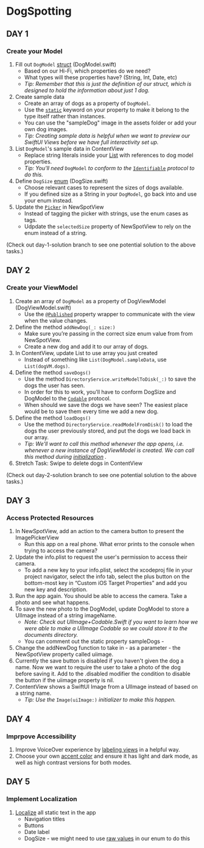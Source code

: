 # DogSpotting

## DAY 1
### Create your Model

1. Fill out `DogModel` [struct](https://www.hackingwithswift.com/read/0/15/structs) (DogModel.swift)
    * Based on our Hi-Fi, which properties do we need?
    * What types will these properties have? (String, Int, Date, etc)
    * _Tip: Remember that this is just the definition of our struct, which is designed to hold the information about just 1 dog._
2. Create sample data
    * Create an array of dogs as a property of `DogModel`.
    * Use the [`static`](https://www.hackingwithswift.com/read/0/18/static-properties-and-methods) keyword on your property to make it belong to the type itself rather than instances.
    * You can use the "sampleDog" image in the assets folder or add your own dog images.
    * _Tip: Creating sample data is helpful when we want to preview our SwiftUI Views before we have full interactivity set up._
3. List `DogModel`'s sample data in ContentView
    * Replace string literals inside your [List](https://developer.apple.com/documentation/swiftui/list) with references to dog model properties.
    * _Tip: You'll need_ `DogModel` _to conform to the_ [`Identifiable`](https://www.hackingwithswift.com/books/ios-swiftui/working-with-identifiable-items-in-swiftui) _protocol to do this._
4. Define `DogSize` [enum](https://www.hackingwithswift.com/read/0/14/enumerations) (DogSize.swift)
    * Choose relevant cases to represent the sizes of dogs available.
    * If you defined size as a String in your `DogModel`, go back into and use your enum instead.
5. Update the [`Picker`](https://developer.apple.com/documentation/swiftui/picker) in NewSpotView
    * Instead of tagging the picker with strings, use the enum cases as tags.
    * Udpdate the `selectedSize` property of NewSpotView to rely on the enum instead of a string.

(Check out day-1-solution branch to see one potential solution to the above tasks.)

## DAY 2
### Create your ViewModel

1. Create an array of `DogModel` as a property of DogViewModel (DogViewModel.swift)
    * Use the [`@Published`](https://www.hackingwithswift.com/quick-start/swiftui/what-is-the-published-property-wrapper) property wrapper to communicate with the view when the value changes.
2. Define the method `addNewDog(_: size:)`
    * Make sure you’re passing in the correct size enum value from from NewSpotView.
    * Create a new dog and add it to our array of dogs.
3. In ContentView, update List to use array you just created
    * Instead of something like `List(DogModel.sampleData`, use `List(dogVM.dogs)`.
4. Define the method `saveDogs()`
    * Use the method `DirectoryService.writeModelToDisk(_:)` to save the dogs the user has seen.
    * In order for this to work, you'll have to conform DogSize and DogModel to the [`Codable`](https://www.swiftbysundell.com/basics/codable/) protocol.
    * When should we save the dogs we have seen? The easiest place would be to save them every time we add a new dog.
6. Define the method `loadDogs()`
    * Use the method `DirectoryService.readModelFromDisk()` to load the dogs the user previously stored, and put the dogs we load back in our array.
    * _Tip: We'll want to call this method whenever the app opens, i.e. whenever a new instance of DogViewModel is created. We can call this method during [initialization](https://docs.swift.org/swift-book/documentation/the-swift-programming-language/initialization/) ._
7. Stretch Task: Swipe to delete dogs in ContentView

(Check out day-2-solution branch to see one potential solution to the above tasks.)

## DAY 3
### Access Protected Resources
1. In NewSpotView, add an action to the camera button to present the ImagePickerView
    * Run this app on a real phone. What error prints to the console when trying to access the camera?
2. Update the info.plist to request the user's permission to access their camera.
    * To add a new key to your info.plist, select the xcodeproj file in your project navigator, select the info tab, select the plus button on the bottom-most key in “Custom iOS Target Properties” and add you new key and description. 
3. Run the app again. You should be able to access the camera. Take a photo and see what happens.
4. To save the new photo to the DogModel, update DogModel to store a UIImage instead of a string imageName.
    * _Note: Check out UIImage+Codable.Swift if you want to learn how we were able to make a UIImage Codable so we could store it to the documents directory._
    * You can comment out the static property sampleDogs - 
5. Change the addNewDog function to take in - as a parameter - the NewSpotView property called uiimage.
6. Currently the save button is disabled if you haven't given the dog a name. Now we want to require the user to take a photo of the dog before saving it. Add to the .disabled modifier the condition to disable the button if the uiimage property is nil.
7. ContentView shows a SwiftUI Image from a UIImage instead of based on a string name.
    * _Tip: Use the_ `Image(uiImage:)` _initializer to make this happen._

## DAY 4
### Imprpove Accessibility

1. Improve VoiceOver experience by [labeling views](https://www.hackingwithswift.com/books/ios-swiftui/identifying-views-with-useful-labels) in a helpful way.
2. Choose your own [accent color](https://developer.apple.com/documentation/xcode/specifying-your-apps-color-scheme) and ensure it has light and dark mode, as well as high contrast versions for both modes.

## DAY 5
### Implement Localization

1. [Localize](https://developer.apple.com/documentation/xcode/localization) all static text in the app
    * Navigation titles
    * Buttons
    * Date label
    * DogSize - we might need to use [raw values](https://www.hackingwithswift.com/sixty/2/10/enum-raw-values) in our enum to do this
